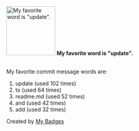 <img src="https://github.com/my-badges/my-badges/blob/master/src/all-badges/favorite-word/favorite-word.png?raw=true" alt="My favorite word is &quot;update&quot;." title="My favorite word is &quot;update&quot;." width="128">
<strong>My favorite word is &quot;update&quot;.</strong>
<br><br>

My favorite commit message words are:

1. update (used 102 times)
2. to (used 64 times)
3. readme.md (used 52 times)
4. and (used 42 times)
5. add (used 32 times)


Created by <a href="https://github.com/my-badges/my-badges">My Badges</a>